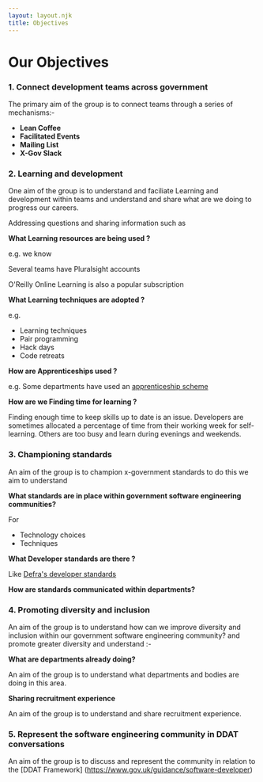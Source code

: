 ```yaml
---
layout: layout.njk
title: Objectives
---
```


# Our Objectives

### 1. Connect development teams across government

The primary aim of the group is to connect teams through a series of mechanisms:-

* **Lean Coffee**
* **Facilitated Events**
* **Mailing List**
* **X-Gov Slack**
 

### 2. Learning and development

One aim of the group is to understand and faciliate Learning and development within teams and understand and share what are we doing to progress our careers. 

Addressing questions and sharing information such as 

**What Learning resources are being used ?**

e.g. we know 

Several teams have Pluralsight accounts

O'Reilly Online Learning is also a popular subscription

**What Learning techniques are adopted ?**

e.g.

* Learning techniques
* Pair programming
* Hack days
* Code retreats

**How are Apprenticeships used ?**

e.g. Some departments have used an [apprenticeship scheme](https://digitalpeople.blog.gov.uk/2020/02/03/how-do-you-attract-more-software-developers-into-your-department/) 

**How are we Finding time for learning ?**

Finding enough time to keep skills up to date is an issue. Developers are sometimes allocated a percentage of time from their working week for self-learning. Others are too busy and learn during evenings and weekends. 


### 3. Championing standards

An aim of the group is to champion x-government standards to do this we aim to understand

**What standards are in place within government software engineering communities?**

For 

* Technology choices
* Techniques
 

**What Developer standards are there ?** 

Like 
[Defra's developer standards](https://github.com/DEFRA/software-development-standards)

 
**How are standards communicated within departments?**


### 4. Promoting diversity and inclusion
An aim of the group is to understand 
how can we improve diversity and inclusion within our government software engineering community? and promote greater diversity and understand :-

**What are departments already doing?**

An aim of the group is to understand what departments and bodies are doing in this area.

**Sharing recruitment experience**

An aim of the group is to understand and share recruitment experience.  


### 5. Represent the software engineering community in DDAT conversations

An aim of the group is to discuss and represent the community in relation to the [DDAT Framework] 
(https://www.gov.uk/guidance/software-developer)
